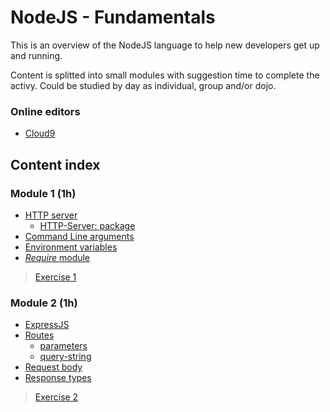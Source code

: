 # NodeJS - Fundamentals #

This is an overview of the NodeJS language to help new developers get up and running.

Content is splitted into small modules with suggestion time to complete the activy.
Could be studied by day as individual, group and/or dojo.

### Online editors ###

* [Cloud9](http://c9.io)

## Content index ##

### Module 1 (1h) ###
* [HTTP server](https://nodejs.org/en/docs/guides/anatomy-of-an-http-transaction/)
  * [HTTP-Server: package](https://www.npmjs.com/package/http-server)
* [Command Line arguments](https://nodejs.org/docs/latest/api/process.html#process_process_argv) 
* [Environment variables](https://nodejs.org/api/process.html#process_process_env)
* [_Require_ module](https://darrenderidder.github.io/talks/ModulePatterns/#/)

> [Exercise 1](./exercises/1.module.md)

### Module 2 (1h) ###
* [ExpressJS](http://expressjs.com/en/)
* [Routes](http://expressjs.com/en/guide/routing.html#route-paths)
    * [parameters](http://expressjs.com/en/api.html#req.params)
    * [query-string](http://expressjs.com/en/api.html#req.query)
* [Request body](http://expressjs.com/en/api.html#req.body)
* [Response types](http://expressjs.com/en/api.html#res.send)

> [Exercise 2](./exercises/2.module.md)
